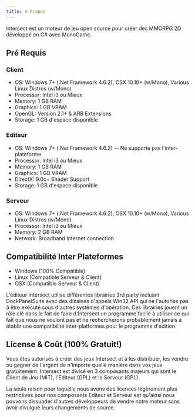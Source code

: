 ```yaml
---
title: A Propos
---
```


Intersect est un moteur de jeu open source pour créer des MMORPG 2D développé en C# avec MonoGame.


## Pré Requis
### Client
* OS: Windows 7+ (.Net Framework 4.6.2), OSX 10.10+ (w/Mono), Various Linux Distros (w/Mono)
* Processor: Intel i3 ou Mieux
* Memory: 1 GB RAM
* Graphics: 1 GB VRAM
* OpenGL: Version 2.1+ & ARB Extensions
* Storage: 1 GB d'espace disponible
### Editeur
* OS: Windows 7+ (.Net Framework 4.6.2) -- Ne supporte pas l'inter-plateforme
* Processor: Intel i3 ou Mieux
* Memory: 1 GB RAM
* Graphics: 1 GB VRAM
* DirectX: 9.0c+ Shader Support
* Storage: 1 GB d'espace disponible
### Serveur
* OS: Windows 7+ (.Net Framework 4.6.2), OSX 10.10+ (w/Mono), Various Linux Distros (w/Mono)
* Processor: Intel i3 ou Mieux
* Memory: 2 GB RAM
* Network: Broadband Internet connection



## Compatibilité Inter Plateformes
* Windows (100% Compatible)
* Linux   (Compatible Serveur & Client)
* OSX	  (Compatible Serveur & Client)

L'éditeur Intersect utilise différentes librairies 3rd party incluant DockPanelSuite avec des dizaines d'appels Win32 API qui ne l'autorise pas à être exécuté sous d'autres systèmes d'opération. Ces librairies jouent un rôle clé dans le fait de faire d'Intersect un programme facile à utiliser ce qui fait que nous ne voulont pas et ne rechercherons probablement jamais à établir une compatibilité inter-platformes pour le programme d'édition.



## License & Coût (100% Gratuit!)
Vous êtes autorisés à créer des jeux Intersect et à les distribuer, les vendre ou gagner de l'argent de n'importe quelle manière dans vos jeux gratuitement. Intersect est divisé en 3 composants majeurs qui sont le Client de Jeu (MIT),  l'Editeur (GPL) et le Serveur (GPL).

La seule raison pour laquelle nous avons des licences légèrement plus restrictives pour nos composants Editeur et Serveur est qu'ainsi nous pouvons dissuader d'autres développeurs de vendre notre moteur sans avoir divulgué leurs changements de source.
